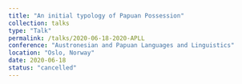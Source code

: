 ```yaml
---
title: "An initial typology of Papuan Possession"
collection: talks
type: "Talk"
permalink: /talks/2020-06-18-2020-APLL
conference: "Austronesian and Papuan Languages and Linguistics"
location: "Oslo, Norway"
date: 2020-06-18
status: "cancelled"
---
```

